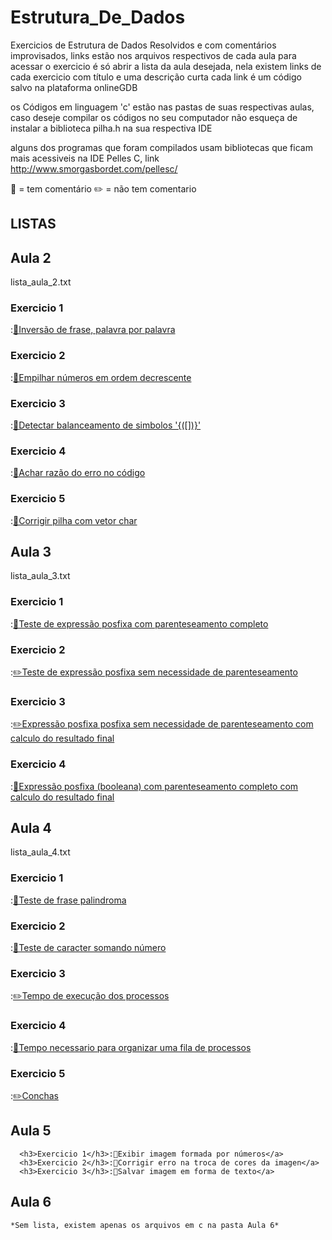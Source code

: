 # Estrutura_De_Dados
Exercicios de Estrutura de Dados Resolvidos e com comentários improvisados, links estão nos arquivos respectivos de cada aula
para acessar o exercicio é só abrir a lista da aula desejada, nela existem links de cada exercicio com título e uma descrição curta
cada link é um código salvo na plataforma onlineGDB

os Códigos em linguagem 'c' estão nas pastas de suas respectivas aulas, caso deseje compilar os códigos no seu computador não esqueça de instalar a biblioteca pilha.h na sua respectiva IDE

alguns dos programas que foram compilados usam bibliotecas que ficam mais acessiveis na IDE Pelles C, link http://www.smorgasbordet.com/pellesc/ 

📑 = tem comentário
✏️ = não tem comentario

<h2>LISTAS</h2>
<h2>Aula 2</h2>
      lista_aula_2.txt
      <h3>Exercicio 1</h3>:<a href="https://onlinegdb.com/HJ1rMsA7w">📑Inversão de frase, palavra por palavra</a> 
      <h3>Exercicio 2</h3>:<a href="https://onlinegdb.com/B1pfzs0QD">📑Empilhar números em ordem decrescente</a> 
      <h3>Exercicio 3</h3>:<a href="https://onlinegdb.com/HkIrn5AXD">📑Detectar balanceamento de simbolos '{([])}'</a>
      <h3>Exercicio 4</h3>:<a href="https://onlinegdb.com/rJKQLqA7P">📑Achar razão do erro no código</a> 
      <h3>Exercicio 5</h3>:<a href="https://onlinegdb.com/r1hZfqCQv">📑Corrigir pilha com vetor char</a> 

<h2>Aula 3</h2>
      lista_aula_3.txt
      <h3>Exercicio 1</h3>:<a href="https://onlinegdb.com/BySZrrb4P">📑Teste de expressão posfixa  com parenteseamento completo</a> 
      <h3>Exercicio 2</h3>:<a href="https://onlinegdb.com/BJiyrSZNv">✏️Teste de expressão posfixa  sem necessidade de parenteseamento</a> 
      <h3>Exercicio 3</h3>:<a href="https://onlinegdb.com/HJxoVH-Nv">✏️Expressão posfixa posfixa  sem necessidade de parenteseamento com calculo do resultado final</a>
      <h3>Exercicio 4</h3>:<a href="https://onlinegdb.com/SJAdVSWEv">📑Expressão posfixa  (booleana) com parenteseamento completo com calculo do resultado final</a> 

<h2>Aula 4</h2>
      lista_aula_4.txt
      <h3>Exercicio 1</h3>:<a href="https://onlinegdb.com/BJDUmP8SP">📑Teste de frase palindroma</a> 
      <h3>Exercicio 2</h3>:<a href="https://onlinegdb.com/rJ6c7PUBD">📑Teste de caracter somando número</a> 
      <h3>Exercicio 3</h3>:<a href="https://onlinegdb.com/ryNTHvIHv">✏️Tempo de execução dos processos</a>
      <h3>Exercicio 4</h3>:<a href="https://onlinegdb.com/Hyx0_w8rP">📑Tempo necessario para organizar uma fila de processos</a> 
      <h3>Exercicio 5</h3>:<a href="https://onlinegdb.com/Bkkr4dIHw">✏️Conchas</a> 

<h2>Aula 5</h2>

      <h3>Exercicio 1</h3>:📑Exibir imagem formada por números</a> 
      <h3>Exercicio 2</h3>:📑Corrigir erro na troca de cores da imagen</a> 
      <h3>Exercicio 3</h3>:📑Salvar imagem em forma de texto</a>

<h2>Aula 6</h2>

	*Sem lista, existem apenas os arquivos em c na pasta Aula 6*
 
